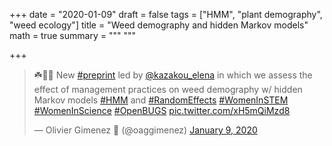 +++
date = "2020-01-09"
draft = false
tags = ["HMM", "plant demography", "weed ecology"]
title = "Weed demography and hidden Markov models"
math = true
summary = """
"""

+++

<blockquote class="twitter-tweet"><p lang="en" dir="ltr">☘️🚜🍇 New <a href="https://twitter.com/hashtag/preprint?src=hash&amp;ref_src=twsrc%5Etfw">#preprint</a> led by <a href="https://twitter.com/kazakou_elena?ref_src=twsrc%5Etfw">@kazakou_elena</a> in which we assess the effect of management practices on weed demography w/ hidden Markov models <a href="https://twitter.com/hashtag/HMM?src=hash&amp;ref_src=twsrc%5Etfw">#HMM</a> and <a href="https://twitter.com/hashtag/RandomEffects?src=hash&amp;ref_src=twsrc%5Etfw">#RandomEffects</a> <a href="https://twitter.com/hashtag/WomenInSTEM?src=hash&amp;ref_src=twsrc%5Etfw">#WomenInSTEM</a> <a href="https://twitter.com/hashtag/WomenInScience?src=hash&amp;ref_src=twsrc%5Etfw">#WomenInScience</a> <a href="https://twitter.com/hashtag/OpenBUGS?src=hash&amp;ref_src=twsrc%5Etfw">#OpenBUGS</a> <a href="https://t.co/xH5mQiMzd8">pic.twitter.com/xH5mQiMzd8</a></p>&mdash; Olivier Gimenez 🖖 (@oaggimenez) <a href="https://twitter.com/oaggimenez/status/1215344257130733568?ref_src=twsrc%5Etfw">January 9, 2020</a></blockquote> <script async src="https://platform.twitter.com/widgets.js" charset="utf-8"></script> 

